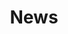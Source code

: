 ---
title: News
url: /news
exclude_collection: true
categories:
cascade:
  categories: 
  - what-im-watching
menus:
  main:
   weight: 20
---